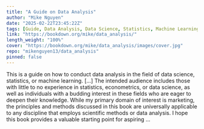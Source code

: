 ```yaml
---
title: "A Guide on Data Analysis"
author: "Mike Nguyen"
date: "2025-02-22T23:45:22Z"
tags: [Guide, Data Analysis, Data Science, Statistics, Machine Learning, Econometrics, Market]
link: "https://bookdown.org/mike/data_analysis/"
length_weight: "100%"
cover: "https://bookdown.org/mike/data_analysis/images/cover.jpg"
repo: "mikenguyen13/data_analysis"
pinned: false
---
```


This is a guide on how to conduct data analysis in the field of data science, statistics, or machine learning. [...] The intended audience includes those with little to no experience in statistics, econometrics, or data science, as well as individuals with a budding interest in these fields who are eager to deepen their knowledge. While my primary domain of interest is marketing, the principles and methods discussed in this book are universally applicable to any discipline that employs scientific methods or data analysis. I hope this book provides a valuable starting point for aspiring ...
